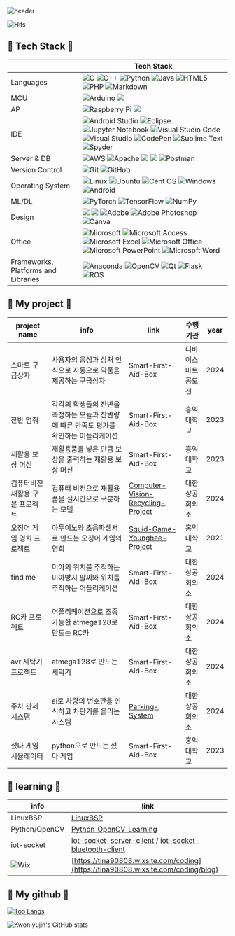 ![header](https://capsule-render.vercel.app/api?type=waving&color=23777BB4&height=200&text=Yujin%20Kwon's%20github&animation=fadeIn&fontSize=40&fontAlignY=35)


![Hits](https://hits.seeyoufarm.com/api/count/incr/badge.svg?url=https%3A%2F%2Fgithub.com%2Fkim-soohyeon&count_bg=%23FFDAC7&title_bg=%23FFADAD&icon=&icon_color=%23E7E7E7&title=hits&edge_flat=false)

## 📌 Tech Stack 📌

| |Tech Stack |
|------|---|
|Languages|![C](https://img.shields.io/badge/c-%2300599C.svg?style=for-the-badge&logo=c&logoColor=white) ![C++](https://img.shields.io/badge/c++-%2300599C.svg?style=for-the-badge&logo=c%2B%2B&logoColor=white) ![Python](https://img.shields.io/badge/python-3670A0?style=for-the-badge&logo=python&logoColor=ffdd54) ![Java](https://img.shields.io/badge/java-%23ED8B00.svg?style=for-the-badge&logo=openjdk&logoColor=white) ![HTML5](https://img.shields.io/badge/html5-%23E34F26.svg?style=for-the-badge&logo=html5&logoColor=white) ![PHP](https://img.shields.io/badge/php-%23777BB4.svg?style=for-the-badge&logo=php&logoColor=white) 	![Markdown](https://img.shields.io/badge/markdown-%23000000.svg?style=for-the-badge&logo=markdown&logoColor=white) |
|MCU|![Arduino](https://img.shields.io/badge/-Arduino-00979D?style=for-the-badge&logo=Arduino&logoColor=white) <img src="https://img.shields.io/badge/atmega128-D9272E?style=for-the-badge&logo=mega&logoColor=white">|
|AP|![Raspberry Pi](https://img.shields.io/badge/-RaspberryPi-C51A4A?style=for-the-badge&logo=Raspberry-Pi) <img src="https://img.shields.io/badge/Jetson Nano-76B900?style=for-the-badge&logo=nvidia&logoColor=black">|
|IDE|![Android Studio](https://img.shields.io/badge/android%20studio-346ac1?style=for-the-badge&logo=android%20studio&logoColor=white) ![Eclipse](https://img.shields.io/badge/Eclipse-FE7A16.svg?style=for-the-badge&logo=Eclipse&logoColor=white) ![Jupyter Notebook](https://img.shields.io/badge/jupyter-%23FA0F00.svg?style=for-the-badge&logo=jupyter&logoColor=white) ![Visual Studio Code](https://img.shields.io/badge/Visual%20Studio%20Code-0078d7.svg?style=for-the-badge&logo=visual-studio-code&logoColor=white) ![Visual Studio](https://img.shields.io/badge/Visual%20Studio-5C2D91.svg?style=for-the-badge&logo=visual-studio&logoColor=white) ![CodePen](https://img.shields.io/badge/Codepen-000000?style=for-the-badge&logo=codepen&logoColor=white) ![Sublime Text](https://img.shields.io/badge/sublime_text-%23575757.svg?style=for-the-badge&logo=sublime-text&logoColor=important) ![Spyder](https://img.shields.io/badge/Spyder-838485?style=for-the-badge&logo=spyder%20ide&logoColor=maroon)|
|Server & DB|![AWS](https://img.shields.io/badge/AWS-%23FF9900.svg?style=for-the-badge&logo=amazon-aws&logoColor=white) ![Apache](https://img.shields.io/badge/apache-%23D42029.svg?style=for-the-badge&logo=apache&logoColor=white) <img src="https://img.shields.io/badge/mysql-4479A1?style=for-the-badge&logo=mysql&logoColor=white"/> <img src="https://img.shields.io/badge/mariaDB-003545?style=for-the-badge&logo=mariaDB&logoColor=white"/> ![Postman](https://img.shields.io/badge/Postman-FF6C37?style=for-the-badge&logo=postman&logoColor=white)|
|Version Control|![Git](https://img.shields.io/badge/git-%23F05033.svg?style=for-the-badge&logo=git&logoColor=white) ![GitHub](https://img.shields.io/badge/github-%23121011.svg?style=for-the-badge&logo=github&logoColor=white)|
|Operating System| ![Linux](https://img.shields.io/badge/Linux-FCC624?style=for-the-badge&logo=linux&logoColor=black) ![Ubuntu](https://img.shields.io/badge/Ubuntu-E95420?style=for-the-badge&logo=ubuntu&logoColor=white) ![Cent OS](https://img.shields.io/badge/cent%20os-002260?style=for-the-badge&logo=centos&logoColor=F0F0F0)	![Windows](https://img.shields.io/badge/Windows-0078D6?style=for-the-badge&logo=windows&logoColor=white) ![Android](https://img.shields.io/badge/Android-3DDC84?style=for-the-badge&logo=android&logoColor=white)|
|ML/DL|![PyTorch](https://img.shields.io/badge/PyTorch-%23EE4C2C.svg?style=for-the-badge&logo=PyTorch&logoColor=white) ![TensorFlow](https://img.shields.io/badge/TensorFlow-%23FF6F00.svg?style=for-the-badge&logo=TensorFlow&logoColor=white) ![NumPy](https://img.shields.io/badge/numpy-%23013243.svg?style=for-the-badge&logo=numpy&logoColor=white)|
|Design|<img src="https://img.shields.io/badge/Autodesk-000000?style=for-the-badge&logo=autodesk&logoColor=White"> <img src="https://img.shields.io/badge/Fusion 360-F66C04?style=for-the-badge&logo=autodesk&logoColor=White"> ![Adobe](https://img.shields.io/badge/adobe-%23FF0000.svg?style=for-the-badge&logo=adobe&logoColor=white) ![Adobe Photoshop](https://img.shields.io/badge/adobe%20photoshop-%2331A8FF.svg?style=for-the-badge&logo=adobe%20photoshop&logoColor=white) ![Canva](https://img.shields.io/badge/Canva-%2300C4CC.svg?style=for-the-badge&logo=Canva&logoColor=white)|
|Office|![Microsoft](https://img.shields.io/badge/Microsoft-0078D4?style=for-the-badge&logo=microsoft&logoColor=white) ![Microsoft Access](https://img.shields.io/badge/Microsoft_Access-A4373A?style=for-the-badge&logo=microsoft-access&logoColor=white) ![Microsoft Excel](https://img.shields.io/badge/Microsoft_Excel-217346?style=for-the-badge&logo=microsoft-excel&logoColor=white) ![Microsoft Office](https://img.shields.io/badge/Microsoft_Office-D83B01?style=for-the-badge&logo=microsoft-office&logoColor=white) ![Microsoft PowerPoint](https://img.shields.io/badge/Microsoft_PowerPoint-B7472A?style=for-the-badge&logo=microsoft-powerpoint&logoColor=white) 	![Microsoft Word](https://img.shields.io/badge/Microsoft_Word-2B579A?style=for-the-badge&logo=microsoft-word&logoColor=white) |
|Frameworks, Platforms and Libraries|![Anaconda](https://img.shields.io/badge/Anaconda-%2344A833.svg?style=for-the-badge&logo=anaconda&logoColor=white) ![OpenCV](https://img.shields.io/badge/opencv-%23white.svg?style=for-the-badge&logo=opencv&logoColor=white) ![Qt](https://img.shields.io/badge/Qt-%23217346.svg?style=for-the-badge&logo=Qt&logoColor=white) ![Flask](https://img.shields.io/badge/flask-%23000.svg?style=for-the-badge&logo=flask&logoColor=white) ![ROS](https://img.shields.io/badge/ros-%230A0FF9.svg?style=for-the-badge&logo=ros&logoColor=white) |

## 📌 My project 📌
| project name |info | link | 수행기관 | year |
|----|----|------|-------|----|
|스마트 구급상자 | 사용자의 음성과 상처 인식으로 자동으로 약품을 제공하는 구급상자 |Smart-First-Aid-Box | 디바이스마트 공모전 | 2024 |
| 잔반 멈춰 | 각각의 학생들의 잔반을 측정하는 모듈과 잔반량에 따른 만족도 평가를 확인하는 어플리케이션 |Smart-First-Aid-Box | 홍익대학교 | 2023 |
| 재활용 보상 머신 | 재활용품을 넣은 만큼 보상을 출력하는 재활용 보상 머신 |Smart-First-Aid-Box | 홍익대학교 | 2023 |
| 컴퓨터비전 재활용 구분 프로젝트 | 컴퓨터 비전으로 재활용품을 실시간으로 구분하는 모델 |[Computer-Vision-Recycling-Project](https://github.com/tina908/Computer-Vision-Recycling-Project) | 대한상공회의소 | 2024 |
| 오징어 게임 영희 프로젝트 | 아두이노와 초음파센서로 만드는 오징어 게임의 영희 |[Squid-Game-Younghee-Project](https://github.com/tina908/Squid-Game-Younghee-Project.git) | 홍익대학교 | 2021 |
| find me | 미아의 위치를 추적하는 미아방지 팔찌와 위치를 추적하는 어플리케이션 |Smart-First-Aid-Box | 대한상공회의소 | 2024 |
| RC카 프로젝트 | 어플리케이션으로 조종 가능한 atmega128로 만드는 RC카 |Smart-First-Aid-Box | 대한상공회의소 | 2024 |
| avr 세탁기 프로젝트 | atmega128로 만드는 세탁기 |Smart-First-Aid-Box | 대한상공회의소 | 2024 |
| 주차 관제 시스템 | ai로 차량의 번호판을 인식하고 차단기를 올리는 시스템 |[Parking-System](https://github.com/tina908/Parking-System) | 대한상공회의소 | 2024 |
| 섰다 게임 시뮬레이터 | python으로 만드는 섰다 게임 |Smart-First-Aid-Box | 홍익대학교 | 2023 |

## 📌 learning 📌
|info | link |
|------|---|
|LinuxBSP| [LinuxBSP](https://github.com/tina908/LinuxBSP.git) |
|Python/OpenCV| [Python_OpenCV_Learning](https://github.com/tina908/Python_OpenCV_Learning.git) |
|iot-socket| [iot-socket-server-client](https://github.com/tina908/iot-socket-server-client.git) / [iot-socket-bluetooth-client](https://github.com/tina908/iot-socket-bluetooth-client.git) |
|![Wix](https://img.shields.io/badge/wix-000?style=for-the-badge&logo=wix&logoColor=white)|[https://tina90808.wixsite.com/coding](https://tina90808.wixsite.com/coding/blog)|



## 📌 My github 📌
[![Top Langs](https://github-readme-stats.vercel.app/api/top-langs/?username=tina908&layout=compact)](https://github.com/anuraghazra/github-readme-stats)

![Kwon yujin's GitHub stats](https://github-readme-stats.vercel.app/api?username=tina908&count_private=true)




<!--
**tina908/tina908** is a ✨ _special_ ✨ repository because its `README.md` (this file) appears on your GitHub profile.

Here are some ideas to get you started:

- 🔭 I’m currently working on ...
- 🌱 I’m currently learning ...
- 👯 I’m looking to collaborate on ...
- 🤔 I’m looking for help with ...
- 💬 Ask me about ...
- 📫 How to reach me: ...
- 😄 Pronouns: ...
- ⚡ Fun fact: ...
-->
